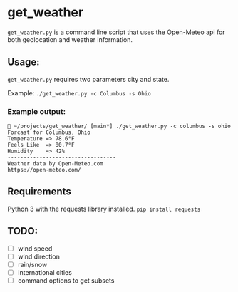 # get_weather

`get_weather.py` is a command line script that uses the Open-Meteo api for both geolocation and weather information.

## Usage:

`get_weather.py` requires two parameters city and state.

Example: `./get_weather.py -c Columbus -s Ohio`

### Example output:

```
 ~/projects/get_weather/ [main*] ./get_weather.py -c columbus -s ohio
Forcast for Columbus, Ohio
Temperature => 78.6°F
Feels Like  => 80.7°F
Humidity    => 42%
----------------------------------
Weather data by Open-Meteo.com
https://open-meteo.com/
```

## Requirements

Python 3 with the requests library installed.
`pip install requests`


## TODO:

- [ ] wind speed
- [ ] wind direction
- [ ] rain/snow
- [ ] international cities
- [ ] command options to get subsets
